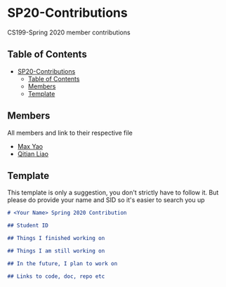 # SP20-Contributions

CS199-Spring 2020 member contributions

## Table of Contents

- [SP20-Contributions](#sp20-contributions)
  - [Table of Contents](#table-of-contents)
  - [Members](#members)
  - [Template](#template)

## Members

All members and link to their respective file

- [Max Yao](docs/max_yao.md)
- [Qitian Liao](docs/Qitian_Liao.md)
## Template

This template is only a suggestion, you don't strictly have to follow it. But please do provide your name and SID so it's easier to search you up

```markdown
# <Your Name> Spring 2020 Contribution

## Student ID

## Things I finished working on

## Things I am still working on

## In the future, I plan to work on

## Links to code, doc, repo etc

```
